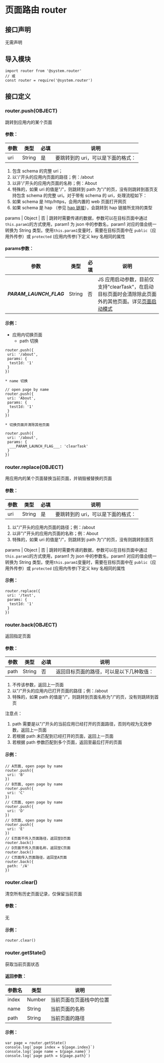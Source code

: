 # 页面路由 router

## 接口声明
无需声明

## 导入模块
```
import router from '@system.router' 
// 或 
const router = require('@system.router')
```

## 接口定义
### router.push(OBJECT)
跳转到应用内的某个页面
#### 参数：
参数 | 类型 | 必填 | 说明  
---|---|---|---  
uri | String | 是 | 要跳转到的 uri，可以是下面的格式：
1. 包含 schema 的完整 uri；
2. 以'/'开头的应用内页面的路径；例：/about
3. 以非'/'开头的应用内页面的名称；例：About
4. 特殊的，如果 uri 的值是"/"，则跳转到 path 为"/"的页，没有则跳转到首页支持包含 schema 的完整 uri。对于带有 schema 的 uri，处理流程如下：
1. 如果 schema 是 http/https，会用内置的 web 页面打开网页
2. 如果 schema 是 hap （参见 [hap 链接](https://iot.mi.com/vela/quickapp/zh/guide/framework/other/hap-schema.html)），会跳转到 hap 链接所支持的类型

params | Object | 否 | 跳转时需要传递的数据，参数可以在目标页面中通过`this.param1`的方式使用，param1 为 json 中的参数名，param1 对应的值会统一转换为 String 类型。使用`this.param1`变量时，需要在目标页面中在 `public`（应用外传参）或 `protected` (应用内传参)下定义 key 名相同的属性  
#### params参数：
参数 | 类型 | 必填 | 说明  
---|---|---|---  
___PARAM_LAUNCH_FLAG___ | String | 否 | JS 应用启动参数，目前仅支持"clearTask"，在启动目标页面时会清除除此页面外的其他页面。详见[页面启动模式](https://iot.mi.com/vela/quickapp/zh/guide/framework/other/launch-mode.html)  
#### 示例：
* 应用内切换页面
    * path 切换
```
router.push({
 uri: '/about',
 params: {
  testId: '1'
 }
})
```

    * name 切换
```
// open page by name
router.push({
 uri: 'About',
 params: {
  testId: '1'
 }
})
```

    * 切换页面并清除其他页面
```
router.push({
 uri: '/about',
 params: {
  ___PARAM_LAUNCH_FLAG___: 'clearTask'
 }
})
```

### router.replace(OBJECT)
用应用内的某个页面替换当前页面，并销毁被替换的页面
#### 参数：
参数 | 类型 | 必填 | 说明  
---|---|---|---  
uri | String | 是 | 要跳转到的 uri，可以是下面的格式：
  1. 以"/"开头的应用内页面的路径；例：/about
  2. 以非"/"开头的应用内页面的名称；例：About
  3. 特殊的，如果 uri 的值是"/"，则跳转到 path 为"/"的页，没有则跳转到首页

params | Object | 否 | 跳转时需要传递的数据，参数可以在目标页面中通过`this.param1`的方式使用，param1 为 json 中的参数名，param1 对应的值会统一转换为 String 类型。使用`this.param1`变量时，需要在目标页面中在 `public`（应用外传参）或 `protected` (应用内传参)下定义 key 名相同的属性  
#### 示例：
```
router.replace({
 uri: '/test',
 params: {
  testId: '1'
 }
})
```

### router.back(OBJECT)
返回指定页面
#### 参数：
参数 | 类型 | 必填 | 说明  
---|---|---|---  
path | String | 否 | 返回目标页面的路径，可以是以下几种取值：
  1. 不传该参数，返回上一页面
  2. 以"/"开头的应用内已打开页面的路径；例：/about
  3. 特殊的，如果 path 的值是"/"，则跳转到页面名称为"/"的页，没有则跳转到首页

注意点：
  1. path 需要是以"/"开头的当前应用已经打开的页面路径，否则均视为无效参数，返回上一页面
  2. 若根据 path 未匹配到已经打开的页面，返回上一页面
  3. 若根据 path 参数匹配到多个页面，返回至最后打开的页面

#### 示例：
```
// A页面, open page by name
router.push({
 uri: 'B'
})
// B页面, open page by name
router.push({
 uri: 'C'
})
// C页面, open page by name
router.push({
 uri: 'D'
})
// D页面, open page by name
router.push({
 uri: 'E'
})
// E页面不传入页面路径，返回至D页面
router.back()
// D页面不传入页面名称，返回至C页面
router.back()
// C页面传入页面路径，返回至A页面
router.back({
 path: '/A'
})
```

### router.clear()
清空所有历史页面记录，仅保留当前页面
#### 参数：
无
#### 示例：
```
router.clear()
```

### router.getState()
获取当前页面状态
#### 返回参数：
参数名 | 类型 | 说明  
---|---|---  
index | Number | 当前页面在页面栈中的位置  
name | String | 当前页面的名称  
path | String | 当前页面的路径  
#### 示例：
```
var page = router.getState()
console.log(`page index = ${page.index}`)
console.log(`page name = ${page.name}`)
console.log(`page path = ${page.path}`)

